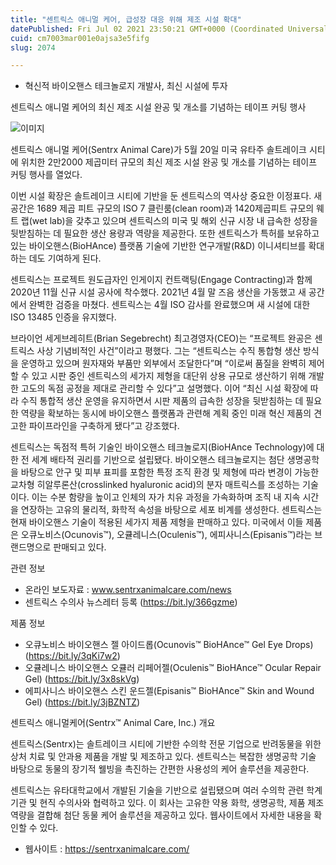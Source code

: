 ```yaml
---
title: "센트릭스 애니멀 케어, 급성장 대응 위해 제조 시설 확대"
datePublished: Fri Jul 02 2021 23:50:21 GMT+0000 (Coordinated Universal Time)
cuid: cm7003mar001e0ajsa3e5fifg
slug: 2074

---
```



- 혁신적 바이오핸스 테크놀로지 개발사, 최신 시설에 투자

센트릭스 애니멀 케어의 최신 제조 시설 완공 및 개소를 기념하는 테이프 커팅 행사

![이미지](https://cdn.hashnode.com/res/hashnode/image/upload/v1739249253827/b8452685-5c8e-4286-87e8-7b87e0a39706.jpeg)

센트릭스 애니멀 케어(Sentrx Animal Care)가 5월 20일 미국 유타주 솔트레이크 시티에 위치한 2만2000 제곱미터 규모의 최신 제조 시설 완공 및 개소를 기념하는 테이프 커팅 행사를 열었다.

이번 시설 확장은 솔트레이크 시티에 기반을 둔 센트릭스의 역사상 중요한 이정표다. 새 공간은 1689 제곱 피트 규모의 ISO 7 클린룸(clean room)과 1420제곱피트 규모의 웨트 랩(wet lab)을 갖추고 있으며 센트릭스의 미국 및 해외 신규 시장 내 급속한 성장을 뒷받침하는 데 필요한 생산 용량과 역량을 제공한다. 또한 센트릭스가 특허를 보유하고 있는 바이오핸스(BioHAnce) 플랫폼 기술에 기반한 연구개발(R&D) 이니셔티브를 확대하는 데도 기여하게 된다.

센트릭스는 프로젝트 원도급자인 인게이지 컨트랙팅(Engage Contracting)과 함께 2020년 11월 신규 시설 공사에 착수했다. 2021년 4월 말 즈음 생산을 가동했고 새 공간에서 완벽한 검증을 마쳤다. 센트릭스는 4월 ISO 감사를 완료했으며 새 시설에 대한 ISO 13485 인증을 유지했다.

브라이언 세게브레히트(Brian Segebrecht) 최고경영자(CEO)는 “프로젝트 완공은 센트릭스 사상 기념비적인 사건”이라고 평했다. 그는 “센트릭스는 수직 통합형 생산 방식을 운영하고 있으며 원자재와 부품만 외부에서 조달한다”며 “이로써 품질을 완벽히 제어할 수 있고 시판 중인 센트릭스의 세가지 제형을 대단위 상용 규모로 생산하기 위해 개발한 고도의 독점 공정을 제대로 관리할 수 있다”고 설명했다. 이어 “최신 시설 확장에 따라 수직 통합적 생산 운영을 유지하면서 시판 제품의 급속한 성장을 뒷받침하는 데 필요한 역량을 확보하는 동시에 바이오핸스 플랫폼과 관련해 계획 중인 미래 혁신 제품의 견고한 파이프라인을 구축하게 됐다”고 강조했다.

센트릭스는 독점적 특허 기술인 바이오핸스 테크놀로지(BioHAnce Technology)에 대한 전 세계 배타적 권리를 기반으로 설립됐다. 바이오핸스 테크놀로지는 첨단 생명공학을 바탕으로 안구 및 피부 표피를 포함한 특정 조직 환경 및 제형에 따라 변경이 가능한 교차형 히알루론산(crosslinked hyaluronic acid)의 분자 매트릭스를 조성하는 기술이다. 이는 수분 함량을 높이고 인체의 자가 치유 과정을 가속화하며 조직 내 지속 시간을 연장하는 고유의 물리적, 화학적 속성을 바탕으로 세포 비계를 생성한다. 센트릭스는 현재 바이오핸스 기술이 적용된 세가지 제품 제형을 판매하고 있다. 미국에서 이들 제품은 오큐노비스(Ocunovis™), 오큘레니스(Oculenis™), 에피사니스(Episanis™)라는 브랜드명으로 판매되고 있다.

관련 정보

- 온라인 보도자료 : www.sentrxanimalcare.com/news
- 센트릭스 수의사 뉴스레터 등록 (https://bit.ly/366gzme)

제품 정보

- 오큐노비스 바이오핸스 젤 아이드롭(Ocunovis™ BioHAnce™ Gel Eye Drops) (https://bit.ly/3qKi7w2)
- 오큘레니스 바이오핸스 오큘러 리페어젤(Oculenis™ BioHAnce™ Ocular Repair Gel) (https://bit.ly/3x8skVg)
- 에피사니스 바이오핸스 스킨 운드젤(Episanis™ BioHAnce™ Skin and Wound Gel) (https://bit.ly/3jBZNTZ)

센트릭스 애니멀케어(Sentrx™ Animal Care, Inc.) 개요

센트릭스(Sentrx)는 솔트레이크 시티에 기반한 수의학 전문 기업으로 반려동물을 위한 상처 치료 및 안과용 제품을 개발 및 제조하고 있다. 센트릭스는 복잡한 생명공학 기술 바탕으로 동물의 장기적 웰빙을 촉진하는 간편한 사용성의 케어 솔루션을 제공한다.

센트릭스는 유타대학교에서 개발된 기술을 기반으로 설립됐으며 여러 수의학 관련 학계 기관 및 현직 수의사와 협력하고 있다. 이 회사는 고유한 약용 화학, 생명공학, 제품 제조 역량을 결합해 첨단 동물 케어 솔루션을 제공하고 있다. 웹사이트에서 자세한 내용을 확인할 수 있다.

- 웹사이트 : https://sentrxanimalcare.com/